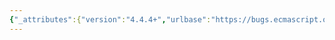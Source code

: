 ```yaml
---
{"_attributes":{"version":"4.4.4+","urlbase":"https://bugs.ecmascript.org/","maintainer":"dherman@mozilla.com"},"bug":{"bug_id":1642,"creation_ts":"2013-07-30 19:13:00 -0700","short_desc":"9.*: misc typos","delta_ts":"2013-08-23 08:22:16 -0700","product":"Draft for 6th Edition","component":"editorial issue","version":"Rev 16: July 15, 2013 Draft","rep_platform":"All","op_sys":"All","bug_status":"RESOLVED","resolution":"FIXED","priority":"Normal","bug_severity":"minor","everconfirmed":true,"reporter":{"uid":"jmdyck","name":"Michael Dyck"},"assigned_to":{"uid":"allen","name":"Allen Wirfs-Brock"},"long_desc":[{"commentid":4616,"comment_count":0,"who":{"uid":"jmdyck","name":"Michael Dyck"},"bug_when":"2013-07-30 19:13:58 -0700","thetext":"9.1.1 / OrdinaryToPrimitive / step 10.a\n    Let /result/ be the result of calling the [[Call]] internal method\n    of /second/, with /O/ as /thisArgument/ and an empty argument list.\n\ns|an empty argument list|an empty List as /argumentsList/|\n\n---\n\n9.2.6 / preamble\n    The abstract operation IsPropertyKey determine if its argument,\n\ns/determine/determines/\n\n---\n\n9.2.7 / preamble\n    The abstract operation IsExtensible is used to determine whether\n    additional properties can be added to an object. A Boolean value\n    is returned. The the argument /O/ where is the object that is tested.\n\nThe third sentence is a jumble. Delete it, and simply append \"O\" to the\nfirst sentence:\n    ... whether additional properties can be added to an object /O/. ...\n\n---\n\n9.3.5 / preamble\n    The abstract operation Put is used to remove a specific own property of\n    an object.\n\ns/Put/DeletePropertyOrThrow/\n\n---\n\n9.3.8 / preamble\n    The operation is called with arguments P, O, and optionally args\n    where P is the property key, O serves as both the lookup point for\n    the property and the 'this' value of the call, and args ...\n\nIn this sentence, swap the order of 'P' and 'O' (in both the main clause\nand the subordinate clause), to match the declared order of parameters."},{"commentid":4803,"comment_count":1,"who":{"uid":"allen","name":"Allen Wirfs-Brock"},"bug_when":"2013-08-07 15:13:11 -0700","thetext":"fixed in rev17 editor's draft"},{"commentid":5051,"comment_count":2,"who":{"uid":"allen","name":"Allen Wirfs-Brock"},"bug_when":"2013-08-23 08:22:16 -0700","thetext":"fixed in rev17, August 23, 2013 draft"}]}}
---
```

